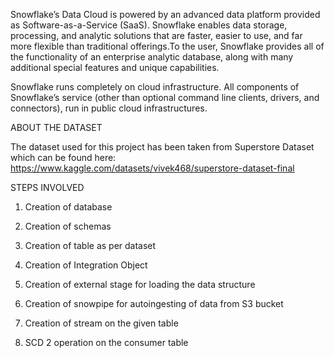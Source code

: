 Snowflake’s Data Cloud is powered by an advanced data platform provided as Software-as-a-Service (SaaS). Snowflake enables data storage, processing, and analytic solutions that are faster, easier to use, and far more flexible than traditional offerings.To the user, Snowflake provides all of the functionality of an enterprise analytic database, along with many additional special features and unique capabilities.

Snowflake runs completely on cloud infrastructure. All components of Snowflake’s service (other than optional command line clients, drivers, and connectors), run in public cloud infrastructures.

ABOUT THE DATASET

The dataset used for this project has been taken from Superstore Dataset which can be found here:
https://www.kaggle.com/datasets/vivek468/superstore-dataset-final


STEPS INVOLVED

1.	Creation of database

2.	Creation of schemas

3.	Creation of table as per dataset

4.	Creation of Integration Object

5.	Creation of external stage for loading the data structure

6.	Creation of snowpipe for autoingesting of data from S3 bucket

7.	Creation of stream on the given table

8.	SCD 2 operation on the consumer table


